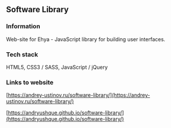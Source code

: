 ## Software Library

### Information

Web-site for Ehya - JavaScript library for building user interfaces.

### Tech stack

HTML5, CSS3 / SASS, JavaScript / jQuery

### Links to website

[https://andrey-ustinov.ru/software-library/](https://andrey-ustinov.ru/software-library/)

[https://andryushque.github.io/software-library/](https://andryushque.github.io/software-library/)

